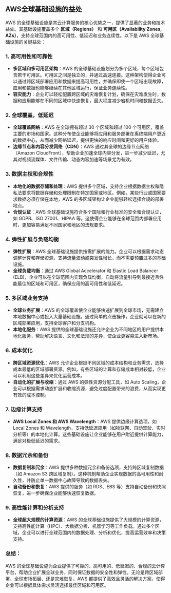 ## AWS全球基础设施的益处

AWS 的全球基础设施是其云计算服务的核心优势之一，提供了显著的业务和技术益处。其基础设施覆盖多个 **区域（Regions）** 和 **可用区（Availability Zones, AZs）**，支持全球范围内的高可用性、低延迟和业务连续性。以下是 AWS 全球基础设施的关键益处：

### 1. **高可用性和可靠性**
   - **多区域和多可用区架构**：AWS 的全球基础设施划分为多个区域，每个区域包含若干可用区。可用区之间是独立的，并通过高速连接。这种架构使得企业可以通过跨区域部署应用和数据来提高可用性，并确保即使一个区域出现故障，应用和数据也能够继续在其他区域运行，保证业务连续性。
   - **容灾能力**：企业可以轻松配置跨区域的灾难恢复计划，确保在灾难发生时，数据和应用能够在不同的区域中快速恢复，最大程度减少宕机时间和数据丢失。

### 2. **全球覆盖，低延迟**
   - **全球覆盖网络**：AWS 在全球拥有超过 30 个区域和超过 100 个可用区，覆盖主要的市场和国家。这种分布使企业能够将应用和服务部署在离终端用户更近的数据中心，从而减少网络延迟，提供更快的响应时间和更好的用户体验。
   - **边缘节点和内容分发网络（CDN）**：AWS 通过其全球的边缘节点网络（Amazon CloudFront），帮助企业加速全球内容分发，进一步减少延迟，尤其对视频流媒体、文件传输、动态内容加速等场景尤为有效。

### 3. **数据主权和合规性**
   - **本地化的数据存储和处理**：AWS 提供多个区域，支持企业根据数据主权和隐私法要求将数据存储和处理限制在特定国家或地区。例如，某些行业或国家要求数据必须存储在本地，AWS 的多区域架构让企业能够轻松选择合规的部署地点。
   - **合规认证**：AWS 全球基础设施符合多个国际和行业标准的安全和合规认证，如 GDPR、ISO 27001、HIPAA 等。这使得企业能够在全球范围内部署应用时，更加容易满足不同国家和地区的法规要求。

### 4. **弹性扩展与负载均衡**
   - **弹性扩展**：AWS 全球基础设施提供按需扩展的能力。企业可以根据需求动态调整计算和存储资源，支持流量波动或突发性增长，而不需要预置过多的基础设施。
   - **全球负载均衡**：通过 AWS Global Accelerator 和 Elastic Load Balancer (ELB)，企业可以在全球范围内实现负载均衡，自动将流量引导到最接近且性能最佳的区域和可用区，确保应用的高可用性和低延迟。

### 5. **多区域业务支持**
   - **全球业务扩展**：AWS 的全球覆盖使企业能够快速扩展到全球市场，无需建立本地数据中心或投入大量基础设施。通过简单的点击操作，企业就可以在新的区域部署应用，支持全球客户和分支机构。
   - **本地化服务**：AWS 提供的全球基础设施还允许企业为不同地区的用户提供本地化服务，帮助解决语言、文化和法规的差异，使企业更容易进入新市场。

### 6. **成本优化**
   - **跨区域资源优化**：AWS 允许企业根据不同区域的成本结构和业务需求，选择成本最低的区域部署资源。例如，有些区域的计算和存储成本相对较低，企业可以利用这些差异来优化运营成本。
   - **自动化的扩展与收缩**：通过 AWS 的弹性资源分配工具，如 Auto Scaling，企业可以根据需求动态扩展和收缩资源，避免过度配置带来的浪费，从而实现更有效的成本控制。

### 7. **边缘计算支持**
   - **AWS Local Zones 和 AWS Wavelength**：AWS 提供边缘计算选项，如 Local Zones 和 Wavelength，支持低延迟应用（如物联网、自动驾驶、实时分析等）的本地化计算。这些基础设施让企业能够在用户附近提供计算能力，满足对极低延迟的需求。

### 8. **数据冗余和备份**
   - **数据复制和冗余**：AWS 提供多种数据冗余和备份选项，支持跨区域复制数据（如 Amazon S3 跨区域复制）。这种机制帮助企业实现数据的高可用性和耐久性，并防止单一数据中心故障导致的数据丢失。
   - **自动备份和恢复**：AWS 提供的服务（如 RDS、EBS 等）支持自动备份和快照恢复，进一步确保企业能够快速恢复数据。

### 9. **高性能计算和分析支持**
   - **全球超大规模的计算资源**：AWS 的全球基础设施提供了大规模的计算资源，支持高性能计算（HPC）、大数据分析、机器学习等工作负载。通过多个区域，企业可以进行全球范围内的数据处理、分析和优化，提高运营效率和决策支持。

### 总结：
AWS 的全球基础设施为企业提供了可靠的、高可用的、低延迟的、合规的云计算平台，帮助企业扩展全球业务，同时保证数据的安全性和弹性。无论是跨区域部署、全球市场拓展、还是灾难恢复，AWS 都提供了高效且灵活的解决方案，使得企业可以根据具体需求灵活选择最佳区域和可用区。